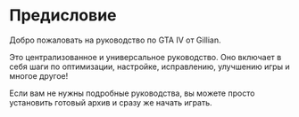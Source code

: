 # Предисловие

Добро пожаловать на руководство по GTA IV от Gillian.

Это централизованное и универсальное руководство. Оно включает в себя шаги по оптимизации, настройке, исправлению, улучшению игры и многое другое!

Если вам не нужны подробные руководства, вы можете просто установить готовый архив и сразу же начать играть.